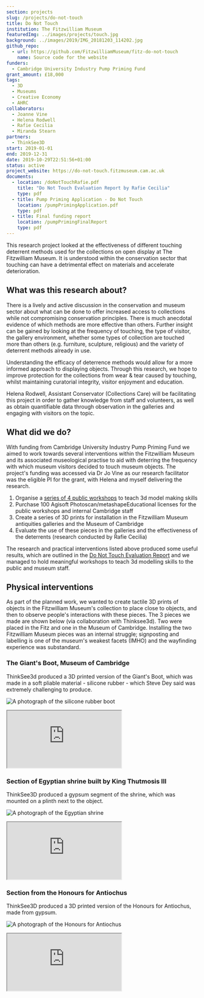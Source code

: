 ```yaml
---
section: projects
slug: /projects/do-not-touch
title: Do Not Touch
institution: The Fitzwilliam Museum
featuredImg: ../images/projects/touch.jpg
background: ../images/2019/IMG_20181203_114202.jpg
github_repo:
  - url: https://github.com/FitzwilliamMuseum/fitz-do-not-touch
    name: Source code for the website
funders:
  - Cambridge University Industry Pump Priming Fund
grant_amount: £18,000
tags:
  - 3D
  - Museums
  - Creative Economy
  - AHRC
collaborators:
  - Joanne Vine
  - Helena Rodwell
  - Rafie Cecilia
  - Miranda Stearn
partners:
  - ThinkSee3D
start: 2019-01-01
end: 2019-12-31
date: 2019-10-29T22:51:56+01:00
status: active
project_website: https://do-not-touch.fitzmuseum.cam.ac.uk
documents:
  - location: /doNotTouchRafie.pdf
    title: "Do Not Touch Evaluation Report by Rafie Cecilia"
    type: pdf
  - title: Pump Priming Application - Do Not Touch
    location: /pumpPrimingApplication.pdf
    type: pdf
  - title: Final funding report
    location: /pumpPrimingFinalReport
    type: pdf
---
```

This research project looked at the effectiveness of different touching deterrent methods used for the collections on 
open display at The Fitzwilliam Museum. It is understood within the conservation sector that touching can have a 
detrimental effect on materials and accelerate deterioration. 

## What was this research about? 

There is a lively and active discussion in the conservation and museum sector about what can be done to offer increased 
access to collections while not compromising conservation principles. There is much anecdotal evidence of which methods 
are more effective than others. Further insight can be gained by looking at the frequency of touching, the type of visitor, 
the gallery environment, whether some types of collection are touched more than others (e.g. furniture, sculpture, 
religious) and the variety of deterrent methods already in use.

Understanding the efficacy of deterrence methods would allow for a more informed approach to displaying objects. Through 
this research, we hope to improve protection for the collections from wear & tear caused by touching, whilst maintaining 
curatorial integrity, visitor enjoyment and education.

Helena Rodwell, Assistant Conservator (Collections Care) will be facilitating this project in order to gather knowledge 
from staff and volunteers, as well as obtain quantifiable data through observation in the galleries and engaging with 
visitors on the topic.

## What did we do?

With funding from Cambridge University Industry Pump Priming Fund we aimed to work towards several interventions within 
the Fitzwilliam Museum and its associated museological practise to aid with deterring the frequency with which museum visitors
decided to touch museum objects. The project's funding was accessed via Dr Jo Vine as our research facilitator was 
the eligible PI for the grant, with Helena and myself delivering the research.

1. Organise a [series of 4 public workshops](/projects/pump-priming) to teach 3d model making skills
2. Purchase 100 Agisoft Photoscan/metashapeEducational licenses for the public workshops and internal Cambridge staff
3. Create a series of 3D prints for installation in the Fitzwilliam Museum antiquities galleries and the Museum of Cambridge 
4. Evaluate the use of these pieces in the galleries and the effectiveness of the deterrents (research conducted by Rafie Cecilia)

The research and practical interventions listed above produced some useful results, which are outlined in the [Do Not Touch Evaluation Report](/doNotTouchRafie.pdf) 
and we managed to hold meaningful workshops to teach 3d modelling skills to the public and museum staff. 

## Physical interventions

As part of the planned work, we wanted to create tactile 3D prints of objects in the Fitzwilliam Museum's collection to
place close to objects, and then to observe people's interactions with these pieces. The 3 pieces we made are shown below (via collaboration with Thinksee3d). Two 
were placed in the Fitz and one in the Museum of Cambridge. Installing the two Fitzwilliam Museum pieces was an internal struggle; signposting and 
labelling is one of the museum's weakest facets (IMHO) and the wayfinding experience was substandard. 

### The Giant's Boot, Museum of Cambridge 

ThinkSee3d produced a 3D printed version of the Giant's Boot, which was made in a soft pliable material - silicone rubber - 
which Steve Dey said was extremely challenging to produce.

![A photograph of the silicone rubber boot](../images/2019/IMG_20190719_094927.jpg)

<div class="ratio-16x9 ratio my-3">
    <iframe title="The Giant's Boot - Museum of Cambridge"  allowfullscreen mozallowfullscreen="true" webkitallowfullscreen="true" allow="autoplay; fullscreen; xr-spatial-tracking" xr-spatial-tracking execution-while-out-of-viewport execution-while-not-rendered web-share src="https://sketchfab.com/models/aa6ca7746b6d4e9cb02804f9a9d929ea/embed"> </iframe>
</div>

### Section of Egyptian shrine built by King Thutmosis III

ThinkSee3D produced a gypsum segment of the shrine, which was mounted on a plinth next to the object. 

![A photograph of the Egyptian shrine](../images/2019/heb-3d.jpg)

<div class="ratio-16x9 ratio my-3">
    <iframe title="Egyptian shrine built by King Thutmosis III"  allowfullscreen mozallowfullscreen="true" webkitallowfullscreen="true" allow="autoplay; fullscreen; xr-spatial-tracking" xr-spatial-tracking execution-while-out-of-viewport execution-while-not-rendered web-share src="https://sketchfab.com/models/c1cb479061e54e41bfdfcbf6b1c32a69/embed"> </iframe>
</div>

###  Section from the Honours for Antiochus

ThinkSee3D produced a 3D printed version of the Honours for Antiochus, made from gypsum. 

![A photograph of the Honours for Antiochus](../images/2019/honours-3d.jpg)

<div class="ratio-16x9 ratio my-3">
    <iframe title="Honours for Antiochus"  allowfullscreen mozallowfullscreen="true" webkitallowfullscreen="true" allow="autoplay; fullscreen; xr-spatial-tracking" xr-spatial-tracking execution-while-out-of-viewport execution-while-not-rendered web-share src="https://sketchfab.com/models/5704545fad3c46a7a58f11e18c342834/embed"> </iframe>
</div>
